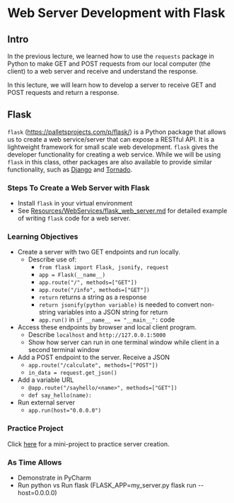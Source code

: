 # Web Server Development with Flask
## Intro
In the previous lecture, we learned how to use the `requests` package in Python
to make GET and POST requests from our local computer (the client) to
a web server and receive and understand the response.

In this lecture, we will learn how to develop a server to receive GET and POST
requests and return a response.

## Flask
`flask` (<https://palletsprojects.com/p/flask/>) is a Python package that
allows us to create a web service/server that can expose a RESTful API.  It is
a lightweight framework for small scale web development.  `flask` gives the
developer functionality for creating a web service.  While we will be using
`flask` in this class, other packages are also
available to provide similar functionality, such as 
<a href = "https://www.djangoproject.com/">Django</a> and 
<a href = "https://www.tornadoweb.org/en/stable/">Tornado</a>.

### Steps To Create a Web Server with Flask
* Install `flask` in your virtual environment
* See <a href="../Resources/WebServices/flask_web_server.md">Resources/WebServices/flask_web_server.md</a>
for detailed example of writing `flask` code for a web server.  

### Learning Objectives
* Create a server with two GET endpoints and run locally.
  + Describe use of:
    + `from flask import Flask, jsonify, request`
    + `app = Flask(__name__)`
    + `app.route("/", methods=["GET"])`
    + `app.route("/info", methods=["GET"])`
    + `return` returns a string as a response
    + `return jsonify(python variable)` is needed to convert non-string
       variables into a JSON string for return
    + `app.run()` in `if __name__ == "__main__":` code
* Access these endpoints by browser and local client program.
  + Describe `localhost` and `http://127.0.0.1:5000`
  + Show how server can run in one terminal window while client in a second
    terminal window
* Add a POST endpoint to the server.  Receive a JSON
  + `app.route("/calculate", methods=["POST"])`
  + `in_data = request.get_json()`
* Add a variable URL
  + `@app.route("/sayhello/<name>", methods=["GET"])`
  + `def say_hello(name):`
* Run external server
  + `app.run(host="0.0.0.0")`
  
### Practice Project
Click <a href="./time_server_project.md">here</a> for a mini-project to
practice server creation.

### As Time Allows
* Demonstrate in PyCharm
* Run python vs Run flask (FLASK_APP=my_server.py flask run --host=0.0.0.0)